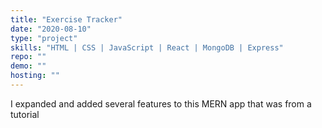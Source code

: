 ```yaml
---
title: "Exercise Tracker"
date: "2020-08-10"
type: "project"
skills: "HTML | CSS | JavaScript | React | MongoDB | Express"
repo: ""
demo: ""
hosting: ""
---
```


I expanded and added several features to this MERN app that was from a tutorial
